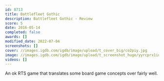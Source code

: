 ```yaml
---
id: 8713
title: Battlefleet Gothic
description: Battlefleet Gothic - Review
score: 5
date: 2016-05-14
completed: false
awards: []
modified_date: 2022-07-04
screenshots: []
cover: //images.igdb.com/igdb/image/upload/t_cover_big/co2piy.jpg
image: //images.igdb.com/igdb/image/upload/t_screenshot_huge/yyrcprx1id762x8c8bha.jpg
videos: []
---
```

An ok RTS game that translates some board game concepts over fairly well.